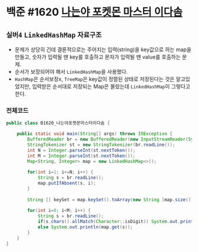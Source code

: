 # 백준 #1620 [나는야 포켓몬 마스터 이다솜](https://www.acmicpc.net/problem/1620)
`실버4` `LinkedHashMap` `자료구조`
---
- 문제가 상당히 긴데 결론적으로는 주어지는 입력(string)을 key값으로 하는 map을 만들고, 숫자가 입력될 땐 key를 호출하고 문자가 입력될 땐 value를 호출하는 문제.
- 순서가 보장되어야 해서 `LinkedHashMap`을 사용했다.
- `HashMap`은 순서보장x, `TreeMap`은 key값이 정렬된 상태로 저장된다는 것은 알고있었지만, 입력받은 순서대로 저장되는 Map은 몰랐는데 `LinkedHashMap`이 그렇다고 한다.

### 전체코드
```java
public class B1620_나는야포켓몬마스터이다솜 {

	public static void main(String[] args) throws IOException {
		BufferedReader br = new BufferedReader(new InputStreamReader(System.in));
		StringTokenizer st = new StringTokenizer(br.readLine());
		int N = Integer.parseInt(st.nextToken());
		int M = Integer.parseInt(st.nextToken());
		Map<String, Integer> map = new LinkedHashMap<>();
		
		for(int i=1; i<=N; i++) {
			String s = br.readLine();
			map.putIfAbsent(s, i);
		}
		
		String [] keySet = map.keySet().toArray(new String [map.size()]);
		
		for(int i=0; i<M; i++) {
			String s = br.readLine();
			if(s.chars().allMatch(Character::isDigit)) System.out.println(keySet[Integer.parseInt(s)-1]);
			else System.out.println(map.get(s));
		}
	}
}

```
